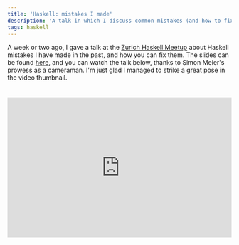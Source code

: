 ```yaml
---
title: 'Haskell: mistakes I made'
description: 'A talk in which I discuss common mistakes (and how to fix them)'
tags: haskell
---
```


A week or two ago, I gave a talk at the [Zurich Haskell Meetup] about Haskell
mistakes I have made in the past, and how you can fix them. The slides can be
found [here], and you can watch the talk below, thanks to Simon Meier's prowess
as a cameraman. I'm just glad I managed to strike a great pose in the video
thumbnail.

[Zurich Haskell Meetup]: http://www.meetup.com/HaskellerZ/
[here]: https://github.com/meiersi/HaskellerZ/tree/master/meetups/20160331-Haskell_Mistakes

<div style="margin-top: 36px; text-align: center;">
<iframe width="100%" height="315" src="https://www.youtube.com/embed/S3WGPuqfBLg" frameborder="0" allowfullscreen></iframe>
</div>

